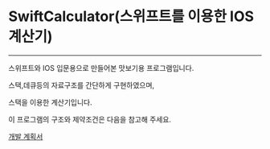 # SwiftCalculator(스위프트를 이용한 IOS 계산기)
***

스위프트와 IOS 입문용으로 만들어본 맛보기용 프로그램입니다.

스택,데큐등의 자료구조를 간단하게 구현하였으며, 

스택을 이용한 계산기입니다.



이 프로그램의 구조와 제약조건은 다음을 참고해 주세요.

[개발 계획서](https://github.com/HEROHJK/SwiftCalculator/tree/master/Document)
